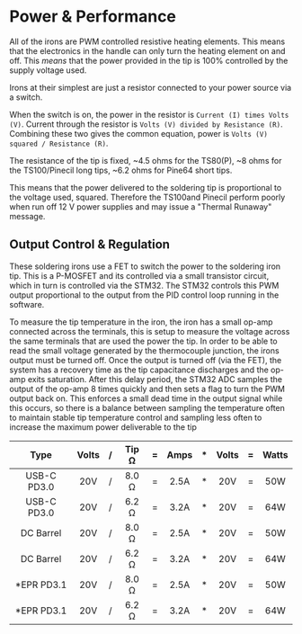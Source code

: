 # Power & Performance

All of the irons are PWM controlled resistive heating elements.
This means that the electronics in the handle can only turn the heating element on and off.
This *means* that the power provided in the tip is 100% controlled by the supply voltage used.

Irons at their simplest are just a resistor connected to your power source via a switch.

When the switch is on, the power in the resistor is `Current (I) times Volts (V)`.
Current through the resistor is `Volts (V) divided by Resistance (R)`.
Combining these two gives the common equation, power is `Volts (V) squared / Resistance (R)`.

The resistance of the tip is fixed, ~4.5 ohms for the TS80(P), ~8 ohms for the TS100/Pinecil long tips, ~6.2 ohms for Pine64 short tips.

This means that the power delivered to the soldering tip is proportional to the voltage used, squared.
Therefore the TS100and Pinecil perform poorly when run off 12 V power supplies and may issue a "Thermal Runaway" message.

## Output Control & Regulation

These soldering irons use a FET to switch the power to the soldering iron tip. This is a P-MOSFET and its controlled via a small transistor circuit, which in turn is controlled via the STM32. The STM32 controls this PWM output proportional to the output from the PID control loop running in the software.

To measure the tip temperature in the iron, the iron has a small op-amp connected across the terminals, this is setup to measure the voltage across the same terminals that are used the power the tip. In order to be able to read the small voltage generated by the thermocouple junction, the irons output must be turned off.
Once the output is turned off (via the FET), the system has a recovery time as the tip capacitance discharges and the op-amp exits saturation. After this delay period, the STM32 ADC samples the output of the op-amp 8 times quickly and then sets a flag to turn the PWM output back on.
This enforces a small dead time in the output signal while this occurs, so there is a balance between sampling the temperature often to maintain stable tip temperature control and sampling less often to increase the maximum power deliverable to the tip

| Type         | Volts| / | Tip Ω | = | Amps | * | Volts | = | Watts |
| :----------: | :--: |:-:| :---: |:-:| :---:|:-:| :---: |:-:|:-----:|
| USB-C PD3.0  | 20V  | / | 8.0 Ω | = | 2.5A | * |  20V  | = |  50W  |
| USB-C PD3.0  | 20V  | / | 6.2 Ω | = | 3.2A | * |  20V  | = |  64W  |
| DC Barrel    | 20V  | / | 8.0 Ω | = | 2.5A | * |  20V  | = |  50W  |
| DC Barrel    | 20V  | / | 6.2 Ω | = | 3.2A | * |  20V  | = |  64W  |
| \*EPR PD3.1  | 20V  | / | 8.0 Ω | = | 2.5A | * |  20V  | = |  50W  |
| \*EPR PD3.1   | 20V  | / | 6.2 Ω | = | 3.2A | * |  20V  | = |  64W  |


